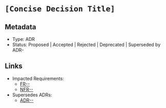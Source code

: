 # `[Concise Decision Title]`

## Metadata

- Type: ADR
- Status: Proposed | Accepted | Rejected | Deprecated | Superseded by ADR-<id>
  <!-- Proposed: Under discussion | Accepted: Approved and to be implemented | Rejected: Considered but not approved | Deprecated: No longer recommended | Superseded: Replaced by another ADR -->

## Links

<!-- Internal project artifacts only. The Links section is mandatory for traceability. Replace or remove bullets as appropriate. -->

- Impacted Requirements:
  - [FR-<id>-<name>](../requirements/FR-<id>-<name>.md)
  - [NFR-<id>-<name>](../requirements/NFR-<id>-<name>.md)
- Supersedes ADRs:
  - [ADR-<id>-<title>](../adr/ADR-<id>-<title>.md)
- Related Tasks:
  - [T-<id>-<task>](../tasks/T-<id>-<task>/README.md)

## Context

<!-- What problem or architecturally significant requirement motivates this decision? Include constraints, assumptions, scope boundaries, and prior art. Keep value-neutral and explicit. -->

- What problem are we solving?
- What constraints/assumptions apply?
- What forces are in tension?
- What pain points or limitations exist?

## Success Metrics (optional)

<!-- Define measurable criteria to evaluate if this decision was successful -->

- Metric 1: `[what to measure, e.g., "API response time < 200ms"]`
- Metric 2: `[target value, e.g., "Error rate < 1%"]`
- Metric 3: `[qualitative measure, e.g., "Developer feedback positive"]`

## Decision

<!-- State the decision clearly in active voice. Start with "We will..." or "We have decided to..." and describe the core rules, policies, or structures chosen. Include short examples if clarifying. -->

### Decision Drivers (optional)

- `[criterion 1]`
- `[criterion 2]`

### Considered Options (optional)

- Option A: <name>
- Option B: <name>
- Option C: <name>

### Option Analysis (optional)

- Option A — Pros: <…> | Cons: <…>
- Option B — Pros: <…> | Cons: <…>
- Option C — Pros: <…> | Cons: <…>

## Rationale

<!-- Explain why this decision was made. Tie back to drivers and context. Be explicit about trade-offs and why alternatives were not chosen. -->

## Consequences

### Positive

- `[benefit 1]`
- `[benefit 2]`

### Negative

- `[cost/limitation 1]`
- `[cost/limitation 2]`

### Neutral (if useful)

- `[neutral effect or caveat]`

## Implementation Notes (optional)

- High-level plan, phases, or priority for adopting the decision.
- Interfaces/CLI/UX conventions (args, flags, exit codes) if part of the decision.
- Storage paths, data models, and error handling patterns (reference KopiError/ErrorContext if applicable).

## Examples (optional)

```bash
# Example commands or usage that illustrate the decision
kopi <command> `[args]`
```

```rust
// Code/pseudocode illustrating core mechanics
```

## Platform Considerations (required if applicable)

- Unix/Windows/filesystem behavior, libc variants, architectures, and any auto-detection or compatibility handling.

## Security & Privacy (required if applicable)

- Sensitive data handling, logging limitations, threat considerations.

## Monitoring & Logging (required if applicable)

- Verbosity model, environment variables, diagnostics guidance, and observability hooks.

## Open Questions

- [ ] `[Question that needs investigation]`
- [ ] `[Decision that needs to be made]` → Next step: `[Where to resolve (e.g., refine requirements docs/requirements/FR-<id>-<capability>.md, develop design docs/tasks/T-<id>-<task>/design.md per TDL)]`
- [ ] `[Information that needs gathering]` → Method: `[How to obtain insight]`

<!-- Complex investigations should spin out into their own ADR or analysis document -->

## External References (optional)

<!-- External standards, specifications, articles, or documentation only -->

- [ADR GitHub](https://adr.github.io/) - ADR methodology documentation
- [External resource title](https://example.com) - Brief description

---

## Template Usage

For detailed instructions on using this template, see [Template Usage Instructions](README.md#adr-templates-adrmd-and-adr-litemd) in the templates README.

